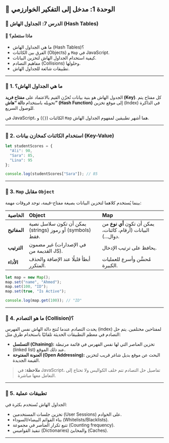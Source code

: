 ## 🧱 الوحدة 1: مدخل إلى التفكير الخوارزمي

### 📘 الدرس 7: الجداول الهاش (Hash Tables)

#### 🧠 **ماذا ستتعلم؟**
* ما هي الجداول الهاش (Hash Tables)؟
* الفرق بين الكائنات (Objects) و `Map` في JavaScript.
* كيفية استخدام الجداول الهاش لتخزين البيانات.
* مفاهيم التصادم (Collisions) وحلولها.
* تطبيقات شائعة للجداول الهاش.

---
### 🧾 1. ما هي الجداول الهاش؟
الجدول الهاش هو بنية بيانات تُخزّن القيم بالاعتماد على **مفتاح فريد (Key)**. كل مفتاح يتم تحويله باستخدام **دالة “هاش” (Hash Function)** إلى موقع تخزين (Index) في الذاكرة للوصول السريع.

في JavaScript، الكائنات (`{}`) و `Map` هما أشهر تطبيقين لمفهوم الجداول الهاش.

---
### 🧾 2. استخدام الكائنات كمخازن بيانات (Key-Value)
```javascript
let studentScores = {
  "Ali": 90,
  "Sara": 85,
  "Lina": 95
};

console.log(studentScores["Sara"]); // 85
```

---
### 🧾 3. `Map` مقابل `Object`
بينما يُستخدم كلاهما لتخزين البيانات بصيغة مفتاح-قيمة، توجد فروقات مهمة:

| الخاصية | Object | Map |
| :--- | :--- | :--- |
| **المفاتيح** | يمكن أن تكون سلاسل نصية (strings) أو رموز (symbols) فقط. | يمكن أن تكون **أي نوع** من البيانات (أرقام، كائنات، دوال...). |
| **الترتيب** | غير مضمون (في الإصدارات القديمة من JS). | يحافظ على ترتيب الإدخال. |
| **الأداء** | أبطأ قليلًا عند الإضافة والحذف المتكرر. | مُحسَّن وأسرع للعمليات الكبيرة. |

```javascript
let map = new Map();
map.set("name", "Ahmed");
map.set(100, "ID");
map.set(true, "Is Active");

console.log(map.get(100)); // "ID"
```

---
### 🧾 4. ما هو التصادم (Collision)؟
يحدث التصادم عندما تُنتج دالة الهاش نفس الفهرس (index) لمفتاحين مختلفين. يتم حل التصادم في معظم التطبيقات الحديثة تلقائيًا باستخدام طرق مثل:
* **التسلسل (Chaining):** تخزين العناصر التي لها نفس الفهرس في قائمة مرتبطة (linked list) عند ذلك الموقع.
* **العنونة المفتوحة (Open Addressing):** البحث عن موقع بديل شاغر قريب لتخزين القيمة الجديدة.

> **ملاحظة:** في JavaScript، تفاصيل حل التصادم تتم خلف الكواليس ولا تحتاج إلى التعامل معها مباشرة.

---
### 🧾 5. تطبيقات عملية
الجداول الهاش تُستخدم بكثرة في:
* تخزين جلسات المستخدمين (User Sessions) على الخوادم.
* بناء القوائم البيضاء/السوداء (Whitelists/Blacklists).
* تتبع تكرار العناصر في مجموعة (Counting frequency).
* تنفيذ القواميس (Dictionaries) والمخابئ (Caches).

---

